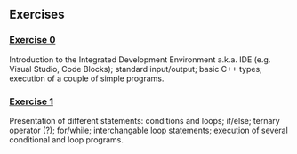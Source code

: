 ## Exercises

### [Exercise 0](https://github.com/fmi-lab/up/blob/master/exercises/exercise0)

Introduction to the Integrated Development Environment a.k.a. IDE (e.g. Visual Studio, Code Blocks); standard input/output; basic C++ types; execution of a couple of simple programs.

### [Exercise 1](https://github.com/fmi-lab/up/blob/master/exercises/exercise1)

Presentation of different statements: conditions and loops; if/else; ternary operator (?); for/while; interchangable loop statements; execution of several conditional and loop programs.

